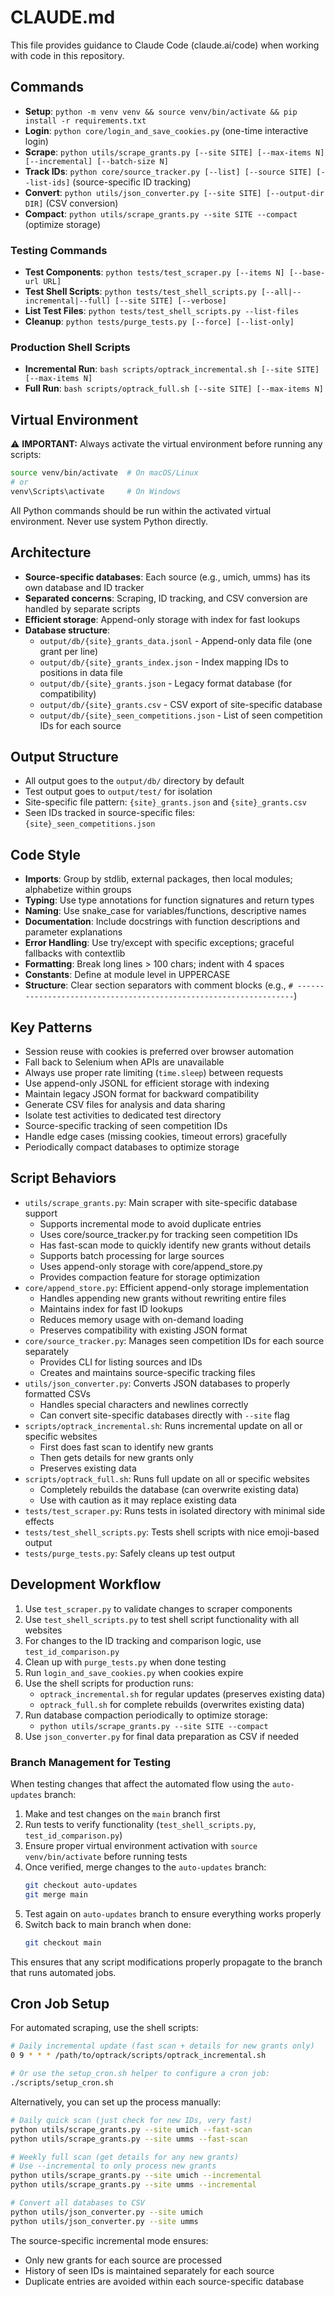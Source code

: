 # CLAUDE.md

This file provides guidance to Claude Code (claude.ai/code) when working with code in this repository.

## Commands
- **Setup**: `python -m venv venv && source venv/bin/activate && pip install -r requirements.txt`
- **Login**: `python core/login_and_save_cookies.py` (one-time interactive login)
- **Scrape**: `python utils/scrape_grants.py [--site SITE] [--max-items N] [--incremental] [--batch-size N]`
- **Track IDs**: `python core/source_tracker.py [--list] [--source SITE] [--list-ids]` (source-specific ID tracking)
- **Convert**: `python utils/json_converter.py [--site SITE] [--output-dir DIR]` (CSV conversion)
- **Compact**: `python utils/scrape_grants.py --site SITE --compact` (optimize storage)

### Testing Commands
- **Test Components**: `python tests/test_scraper.py [--items N] [--base-url URL]`
- **Test Shell Scripts**: `python tests/test_shell_scripts.py [--all|--incremental|--full] [--site SITE] [--verbose]`
- **List Test Files**: `python tests/test_shell_scripts.py --list-files`
- **Cleanup**: `python tests/purge_tests.py [--force] [--list-only]`

### Production Shell Scripts
- **Incremental Run**: `bash scripts/optrack_incremental.sh [--site SITE] [--max-items N]`
- **Full Run**: `bash scripts/optrack_full.sh [--site SITE] [--max-items N]`

## Virtual Environment
⚠️ **IMPORTANT:** Always activate the virtual environment before running any scripts:
```bash
source venv/bin/activate  # On macOS/Linux
# or
venv\Scripts\activate     # On Windows
```

All Python commands should be run within the activated virtual environment. Never use system Python directly.

## Architecture
- **Source-specific databases**: Each source (e.g., umich, umms) has its own database and ID tracker
- **Separated concerns**: Scraping, ID tracking, and CSV conversion are handled by separate scripts
- **Efficient storage**: Append-only storage with index for fast lookups
- **Database structure**:
  - `output/db/{site}_grants_data.jsonl` - Append-only data file (one grant per line)
  - `output/db/{site}_grants_index.json` - Index mapping IDs to positions in data file
  - `output/db/{site}_grants.json` - Legacy format database (for compatibility)
  - `output/db/{site}_grants.csv` - CSV export of site-specific database
  - `output/db/{site}_seen_competitions.json` - List of seen competition IDs for each source

## Output Structure
- All output goes to the `output/db/` directory by default
- Test output goes to `output/test/` for isolation
- Site-specific file pattern: `{site}_grants.json` and `{site}_grants.csv`
- Seen IDs tracked in source-specific files: `{site}_seen_competitions.json`

## Code Style
- **Imports**: Group by stdlib, external packages, then local modules; alphabetize within groups
- **Typing**: Use type annotations for function signatures and return types
- **Naming**: Use snake_case for variables/functions, descriptive names
- **Documentation**: Include docstrings with function descriptions and parameter explanations
- **Error Handling**: Use try/except with specific exceptions; graceful fallbacks with contextlib
- **Formatting**: Break long lines > 100 chars; indent with 4 spaces
- **Constants**: Define at module level in UPPERCASE
- **Structure**: Clear section separators with comment blocks (e.g., `# ------------------------------------------------------------------`)

## Key Patterns
- Session reuse with cookies is preferred over browser automation
- Fall back to Selenium when APIs are unavailable
- Always use proper rate limiting (`time.sleep`) between requests
- Use append-only JSONL for efficient storage with indexing
- Maintain legacy JSON format for backward compatibility
- Generate CSV files for analysis and data sharing
- Isolate test activities to dedicated test directory
- Source-specific tracking of seen competition IDs
- Handle edge cases (missing cookies, timeout errors) gracefully
- Periodically compact databases to optimize storage

## Script Behaviors
- `utils/scrape_grants.py`: Main scraper with site-specific database support
  - Supports incremental mode to avoid duplicate entries
  - Uses core/source_tracker.py for tracking seen competition IDs
  - Has fast-scan mode to quickly identify new grants without details
  - Supports batch processing for large sources
  - Uses append-only storage with core/append_store.py
  - Provides compaction feature for storage optimization
- `core/append_store.py`: Efficient append-only storage implementation
  - Handles appending new grants without rewriting entire files
  - Maintains index for fast ID lookups
  - Reduces memory usage with on-demand loading
  - Preserves compatibility with existing JSON format
- `core/source_tracker.py`: Manages seen competition IDs for each source separately
  - Provides CLI for listing sources and IDs
  - Creates and maintains source-specific tracking files
- `utils/json_converter.py`: Converts JSON databases to properly formatted CSVs
  - Handles special characters and newlines correctly
  - Can convert site-specific databases directly with `--site` flag
- `scripts/optrack_incremental.sh`: Runs incremental update on all or specific websites
  - First does fast scan to identify new grants
  - Then gets details for new grants only
  - Preserves existing data
- `scripts/optrack_full.sh`: Runs full update on all or specific websites
  - Completely rebuilds the database (can overwrite existing data)
  - Use with caution as it may replace existing data
- `tests/test_scraper.py`: Runs tests in isolated directory with minimal side effects
- `tests/test_shell_scripts.py`: Tests shell scripts with nice emoji-based output
- `tests/purge_tests.py`: Safely cleans up test output

## Development Workflow
1. Use `test_scraper.py` to validate changes to scraper components
2. Use `test_shell_scripts.py` to test shell script functionality with all websites
3. For changes to the ID tracking and comparison logic, use `test_id_comparison.py`
4. Clean up with `purge_tests.py` when done testing
5. Run `login_and_save_cookies.py` when cookies expire
6. Use the shell scripts for production runs:
   - `optrack_incremental.sh` for regular updates (preserves existing data)
   - `optrack_full.sh` for complete rebuilds (overwrites existing data)
7. Run database compaction periodically to optimize storage:
   - `python utils/scrape_grants.py --site SITE --compact`
8. Use `json_converter.py` for final data preparation as CSV if needed

### Branch Management for Testing
When testing changes that affect the automated flow using the `auto-updates` branch:

1. Make and test changes on the `main` branch first
2. Run tests to verify functionality (`test_shell_scripts.py`, `test_id_comparison.py`)
3. Ensure proper virtual environment activation with `source venv/bin/activate` before running tests
4. Once verified, merge changes to the `auto-updates` branch:
   ```bash
   git checkout auto-updates
   git merge main
   ```
5. Test again on `auto-updates` branch to ensure everything works properly
6. Switch back to main branch when done:
   ```bash
   git checkout main
   ```

This ensures that any script modifications properly propagate to the branch that runs automated jobs.

## Cron Job Setup
For automated scraping, use the shell scripts:

```bash
# Daily incremental update (fast scan + details for new grants only)
0 9 * * * /path/to/optrack/scripts/optrack_incremental.sh

# Or use the setup_cron.sh helper to configure a cron job:
./scripts/setup_cron.sh
```

Alternatively, you can set up the process manually:

```bash
# Daily quick scan (just check for new IDs, very fast)
python utils/scrape_grants.py --site umich --fast-scan
python utils/scrape_grants.py --site umms --fast-scan

# Weekly full scan (get details for any new grants)
# Use --incremental to only process new grants
python utils/scrape_grants.py --site umich --incremental
python utils/scrape_grants.py --site umms --incremental

# Convert all databases to CSV
python utils/json_converter.py --site umich
python utils/json_converter.py --site umms
```

The source-specific incremental mode ensures:
- Only new grants for each source are processed
- History of seen IDs is maintained separately for each source
- Duplicate entries are avoided within each source-specific database